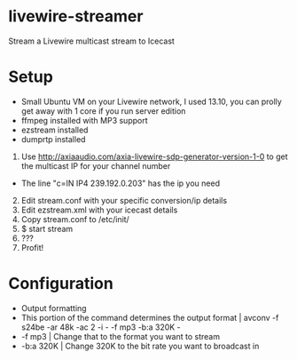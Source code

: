 livewire-streamer
=================

Stream a Livewire multicast stream to Icecast


Setup
=====
* Small Ubuntu VM on your Livewire network, I used 13.10, you can prolly get away with 1 core if you run server edition
* ffmpeg installed with MP3 support
* ezstream installed
* dumprtp installed


1. Use http://axiaaudio.com/axia-livewire-sdp-generator-version-1-0 to get the multicast IP for your channel number
 * The line "c=IN IP4 239.192.0.203" has the ip you need
2. Edit stream.conf with your specific conversion/ip details
3. Edit ezstream.xml with your icecast details
4. Copy stream.conf to /etc/init/
5. $ start stream
6. ???
7. Profit!

Configuration
=============
* Output formatting
 * This portion of the command determines the output format | avconv -f s24be -ar 48k -ac 2 -i - -f mp3 -b:a 320K -
 * -f mp3 | Change that to the format you want to stream
 * -b:a 320K | Change 320K to the bit rate you want to broadcast in
